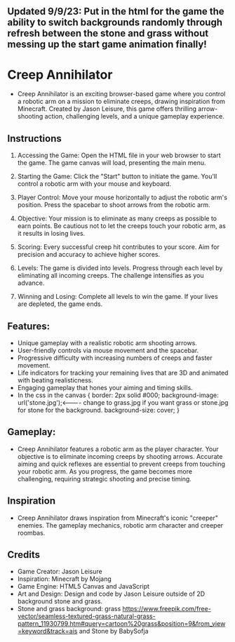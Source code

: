 ## Updated 9/9/23: Put in the html for the game the ability to switch backgrounds randomly through refresh between the stone and grass without messing up the start game animation finally!

# Creep Annihilator

- Creep Annihilator is an exciting browser-based game where you control a robotic arm on a mission to eliminate creeps, drawing inspiration from Minecraft. Created by Jason Leisure, this game offers thrilling arrow-shooting action, challenging levels, and a unique gameplay experience.

## Instructions


1. Accessing the Game: Open the HTML file in your web browser to start the game. The game canvas will load, presenting the main menu.

2. Starting the Game: Click the "Start" button to initiate the game. You'll control a robotic arm with your mouse and keyboard.

3. Player Control: Move your mouse horizontally to adjust the robotic arm's position. Press the spacebar to shoot arrows from the robotic arm.

4. Objective: Your mission is to eliminate as many creeps as possible to earn points. Be cautious not to let the creeps touch your robotic arm, as it results in losing lives.

5. Scoring: Every successful creep hit contributes to your score. Aim for precision and accuracy to achieve higher scores.

6. Levels: The game is divided into levels. Progress through each level by eliminating all incoming creeps. The challenge intensifies as you advance.

7. Winning and Losing: Complete all levels to win the game. If your lives are depleted, the game ends.

## Features:

- Unique gameplay with a realistic robotic arm shooting arrows.
- User-friendly controls via mouse movement and the spacebar.
- Progressive difficulty with increasing numbers of creeps and faster movement.
- Life indicators for tracking your remaining lives that are 3D and animated with beating realisticness.
- Engaging gameplay that hones your aiming and timing skills.
- In the css in the canvas {
    border: 2px solid #000;
    background-image: url('stone.jpg');<---- change to grass.jpg if you want grass or stone.jpg for stone for the background.
    background-size: cover;
  }
  
## Gameplay:

- Creep Annihilator features a robotic arm as the player character. Your objective is to eliminate incoming creeps by shooting arrows. Accurate aiming and quick reflexes are essential to prevent creeps from touching your robotic arm. As you progress, the game becomes more challenging, requiring strategic shooting and precise timing.

## Inspiration

- Creep Annihilator draws inspiration from Minecraft's iconic "creeper" enemies. The gameplay mechanics, robotic arm character and creeper roombas.

## Credits

- Game Creator: Jason Leisure
- Inspiration: Minecraft by Mojang
- Game Engine: HTML5 Canvas and JavaScript
- Art and Design: Design and code by Jason Leisure outside of 2D background stone and grass.
- Stone and grass background: grass https://www.freepik.com/free-vector/seamless-textured-grass-natural-grass-pattern_11930799.htm#query=cartoon%20grass&position=9&from_view=keyword&track=ais and Stone by BabySofja
